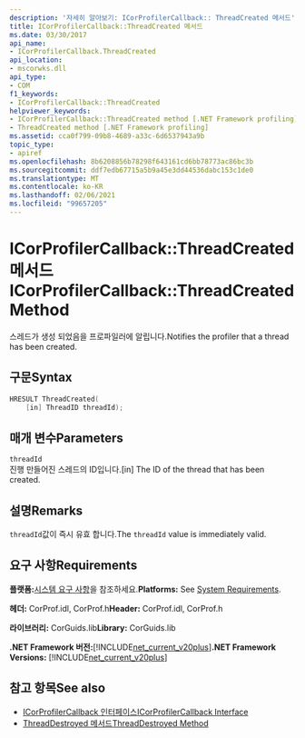 ```yaml
---
description: '자세히 알아보기: ICorProfilerCallback:: ThreadCreated 메서드'
title: ICorProfilerCallback::ThreadCreated 메서드
ms.date: 03/30/2017
api_name:
- ICorProfilerCallback.ThreadCreated
api_location:
- mscorwks.dll
api_type:
- COM
f1_keywords:
- ICorProfilerCallback::ThreadCreated
helpviewer_keywords:
- ICorProfilerCallback::ThreadCreated method [.NET Framework profiling]
- ThreadCreated method [.NET Framework profiling]
ms.assetid: cca0f799-09b8-4689-a33c-6d6537943a9b
topic_type:
- apiref
ms.openlocfilehash: 8b6208856b78298f643161cd6bb78773ac86bc3b
ms.sourcegitcommit: ddf7edb67715a5b9a45e3dd44536dabc153c1de0
ms.translationtype: MT
ms.contentlocale: ko-KR
ms.lasthandoff: 02/06/2021
ms.locfileid: "99657205"
---
```

# <a name="icorprofilercallbackthreadcreated-method"></a><span data-ttu-id="dc39e-103">ICorProfilerCallback::ThreadCreated 메서드</span><span class="sxs-lookup"><span data-stu-id="dc39e-103">ICorProfilerCallback::ThreadCreated Method</span></span>

<span data-ttu-id="dc39e-104">스레드가 생성 되었음을 프로파일러에 알립니다.</span><span class="sxs-lookup"><span data-stu-id="dc39e-104">Notifies the profiler that a thread has been created.</span></span>  
  
## <a name="syntax"></a><span data-ttu-id="dc39e-105">구문</span><span class="sxs-lookup"><span data-stu-id="dc39e-105">Syntax</span></span>  
  
```cpp  
HRESULT ThreadCreated(  
    [in] ThreadID threadId);
```  
  
## <a name="parameters"></a><span data-ttu-id="dc39e-106">매개 변수</span><span class="sxs-lookup"><span data-stu-id="dc39e-106">Parameters</span></span>  

 `threadId`  
 <span data-ttu-id="dc39e-107">진행 만들어진 스레드의 ID입니다.</span><span class="sxs-lookup"><span data-stu-id="dc39e-107">[in] The ID of the thread that has been created.</span></span>  
  
## <a name="remarks"></a><span data-ttu-id="dc39e-108">설명</span><span class="sxs-lookup"><span data-stu-id="dc39e-108">Remarks</span></span>  

 <span data-ttu-id="dc39e-109">`threadId`값이 즉시 유효 합니다.</span><span class="sxs-lookup"><span data-stu-id="dc39e-109">The `threadId` value is immediately valid.</span></span>  
  
## <a name="requirements"></a><span data-ttu-id="dc39e-110">요구 사항</span><span class="sxs-lookup"><span data-stu-id="dc39e-110">Requirements</span></span>  

 <span data-ttu-id="dc39e-111">**플랫폼:**[시스템 요구 사항](../../get-started/system-requirements.md)을 참조하세요.</span><span class="sxs-lookup"><span data-stu-id="dc39e-111">**Platforms:** See [System Requirements](../../get-started/system-requirements.md).</span></span>  
  
 <span data-ttu-id="dc39e-112">**헤더:** CorProf.idl, CorProf.h</span><span class="sxs-lookup"><span data-stu-id="dc39e-112">**Header:** CorProf.idl, CorProf.h</span></span>  
  
 <span data-ttu-id="dc39e-113">**라이브러리:** CorGuids.lib</span><span class="sxs-lookup"><span data-stu-id="dc39e-113">**Library:** CorGuids.lib</span></span>  
  
 <span data-ttu-id="dc39e-114">**.NET Framework 버전:**[!INCLUDE[net_current_v20plus](../../../../includes/net-current-v20plus-md.md)]</span><span class="sxs-lookup"><span data-stu-id="dc39e-114">**.NET Framework Versions:** [!INCLUDE[net_current_v20plus](../../../../includes/net-current-v20plus-md.md)]</span></span>  
  
## <a name="see-also"></a><span data-ttu-id="dc39e-115">참고 항목</span><span class="sxs-lookup"><span data-stu-id="dc39e-115">See also</span></span>

- [<span data-ttu-id="dc39e-116">ICorProfilerCallback 인터페이스</span><span class="sxs-lookup"><span data-stu-id="dc39e-116">ICorProfilerCallback Interface</span></span>](icorprofilercallback-interface.md)
- [<span data-ttu-id="dc39e-117">ThreadDestroyed 메서드</span><span class="sxs-lookup"><span data-stu-id="dc39e-117">ThreadDestroyed Method</span></span>](icorprofilercallback-threaddestroyed-method.md)
